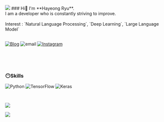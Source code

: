 <img src="https://capsule-render.vercel.app/api?type=waving&color=BDBDC8&height=150&section=header" />
###  Hi👋
I'm **Hayeong Ryu**.</br>
I am a developer who is constantly striving to improve. </br></br>
Interest : `Natural Language Processing`, `Deep Learning`, `Large Language Model`</br></br>


[<img alt="Blog" src ="https://img.shields.io/badge/Velog-20C997.svg?&style=flat-square&logo=Velog&logoColor=white"/>](https://velog.io/@bluebarry3/posts)
<img alt="email" src ="https://img.shields.io/badge/bluebarry37@naver.com-005FF9.svg?&style=flat-square&logo=Mail.Ru&logoColor=white"/>
[<img alt="Instagram" src ="https://img.shields.io/badge/Instagram-E4405F.svg?&style=flat-square&logo=Instagram&logoColor=white"/>](https://www.instagram.com/ruhayeoo_o/a)


</br><!--언어 통계-->
<!--
![Top Langs](https://github-readme-stats.vercel.app/api/top-langs/?username=Hayeonggg)
-->

</br>
<!--사용한 언어 보기-->
<!--<img alt="(넣고자 하는것의 이름)" src ="https://img.shields.io/badge/(넣고자 하는것의 이름)-(색상).svg?&style=flat-square&logo=(넣고자 하는것의 이름)&logoColor=white"/>-->

### 😶Skills
<img alt="Python" src ="https://img.shields.io/badge/Python-3776AB.svg?&style=flat-square&logo=Python&logoColor=white"/> <img alt="TensorFlow" src ="https://img.shields.io/badge/TensorFlow-FF6F00.svg?&style=flat-square&logo=TensorFlow&logoColor=white"/> <img alt="Keras" src ="https://img.shields.io/badge/Keras-D00000.svg?&style=flat-square&logo=Keras&logoColor=white"/>



</br><!--방문자 통계-->

 <a href="https://hits.seeyoufarm.com"><img src="https://hits.seeyoufarm.com/api/count/incr/badge.svg?url=https%3A%2F%2Fgithub.com%2Fgjbae1212%2Fhit-counter"/></a>         


<img src="https://capsule-render.vercel.app/api?type=waving&color=BDBDC8&height=150&section=footer" />

<!--깃허브 배지
![Anurag's GitHub stats](https://github-readme-stats.vercel.app/api?username=hayeonggg&show_icons=true&theme=radical)-->

<!--
**Hayeonggg/Hayeonggg** is a ✨ _special_ ✨ repository because its `README.md` (this file) appears on your GitHub profile.

Here are some ideas to get you started:

- 🔭 I’m currently working on ...
- 🌱 I’m currently learning ...
- 👯 I’m looking to collaborate on ...
- 🤔 I’m looking for help with ...
- 💬 Ask me about ...
- 📫 How to reach me: ...
- 😄 Pronouns: ...
- ⚡ Fun fact: ...
-->

